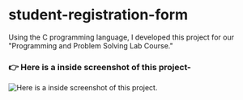 # student-registration-form
Using the C programming language, I developed this project for our "Programming and Problem Solving Lab Course."

### 👉 Here is a inside screenshot of this project-
![Here is a inside screenshot of this project.](https://i.ibb.co/g4P92nb/image.png)